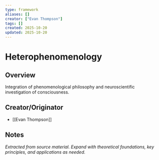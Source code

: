 ```yaml
---
type: framework
aliases: []
creator: ["Evan Thompson"]
tags: []
created: 2025-10-20
updated: 2025-10-20
---
```


# Heterophenomenology

## Overview

Integration of phenomenological philosophy and neuroscientific investigation of consciousness.

## Creator/Originator

- [[Evan Thompson]]

## Notes

*Extracted from source material. Expand with theoretical foundations, key principles, and applications as needed.*

